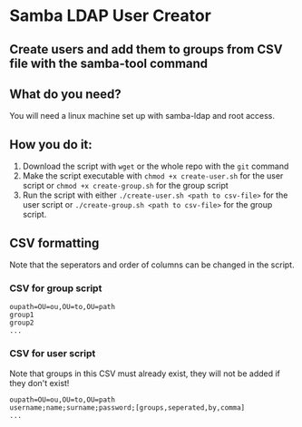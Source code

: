 # Samba LDAP User Creator
Create users and add them to groups from CSV file with the samba-tool command
---

## What do you need?
You will need a linux machine set up with samba-ldap and root access.

## How you do it:
1. Download the script with `wget` or the whole repo with the `git` command
2. Make the script executable with `chmod +x create-user.sh` for the user script or `chmod +x create-group.sh` for the group script
3. Run the script with either `./create-user.sh <path to csv-file>` for the user script or `./create-group.sh <path to csv-file>` for the group script.

## CSV formatting
Note that the seperators and order of columns can be changed in the script.
### CSV for group script
```plaintext
oupath=OU=ou,OU=to,OU=path
group1
group2
...
```

### CSV for user script
Note that groups in this CSV must already exist, they will not be added if they don't exist!
```plaintext
oupath=OU=ou,OU=to,OU=path
username;name;surname;password;[groups,seperated,by,comma]
...
```
